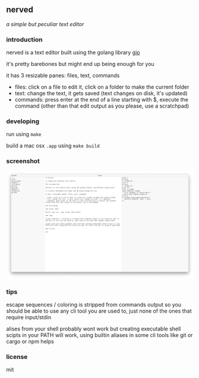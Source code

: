 ## nerved

_a simple but peculiar text editor_

### introduction

nerved is a text editor built using the golang library [gio](https://gioui.org/)

it's pretty barebones but might end up being enough for you

it has 3 resizable panes: files, text, commands

- files: click on a file to edit it, click on a folder to make the current folder
- text: change the text, it gets saved (text changes on disk, it's updated)
- commands: press enter at the end of a line starting with $, execute the command (other than that edit output as you please, use a scratchpad)

### developing

run using `make`

build a mac osx `.app` using `make build`

### screenshot

![](./support/screen.png)

### tips

escape sequences / coloring is stripped from commands output so you should be able to use any cli tool you are used to, just none of the ones that require input/stdin

alises from your shell probably wont work but creating executable shell scipts in your PATH will work, using builtin aliases in some cli tools like git or cargo or npm helps 

### license

mit